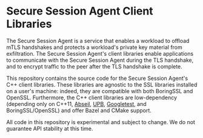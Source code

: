 # Secure Session Agent Client Libraries

The Secure Session Agent is a service that enables a workload to offload mTLS
handshakes and protects a workload's private key material from exfiltration. The
Secure Session Agent's client libraries enable applications to communicate with
the Secure Session Agent during the TLS handshake, and to encrypt traffic to the
peer after the TLS handshake is complete.

This repository contains the source code for the Secure Session Agent's C++
client libraries. These libraries are agnostic to the SSL libraries installed on
a user's machine: indeed, they are compatible with both BoringSSL and OpenSSL.
Furthermore, the C++ client libraries are low-dependency (depending only on
C++11, [Abseil](https://abseil.io/),
[UPB](https://github.com/protocolbuffers/upb),
[Googletest](https://github.com/google/googletest), and BoringSSL/OpenSSL) and
offer Bazel and CMake support.

All code in this repository is experimental and subject to change. We do not
guarantee API stability at this time.

